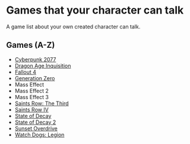 # Games that your character can talk
A game list about your own created character can talk.

## Games (A-Z)
- [Cyberpunk 2077](https://store.steampowered.com/app/1091500)
- [Dragon Age Inquisition](https://store.steampowered.com/app/1222690)
- [Fallout 4](https://store.steampowered.com/app/377160)
- [Generation Zero](https://store.steampowered.com/app/704270)
- Mass Effect
- Mass Effect 2
- Mass Effect 3
- [Saints Row: The Third](https://store.steampowered.com/app/55230)
- [Saints Row IV](https://store.steampowered.com/app/206420)
- [State of Decay](https://store.steampowered.com/app/329430)
- [State of Decay 2](https://store.steampowered.com/app/495420)
- [Sunset Overdrive](https://store.steampowered.com/app/847370)
- [Watch Dogs: Legion](https://store.steampowered.com/app/2239550)
